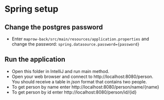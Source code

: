 ﻿# Spring setup

## Change the postgres password

- Enter `maprow-back/src/main/resources/application.properties` and change the password:
`spring.datasource.password={password}`

## Run the application
- Open this folder in IntelliJ and run main method.
- Open your web browser and connect to http://localhost:8080/person. You should receive a table in *json* format that contains two people.
- To get person by name enter http://localhost:8080/person/name/{name}
- To get person by id enter http://localhost:8080/person/id/{id}
